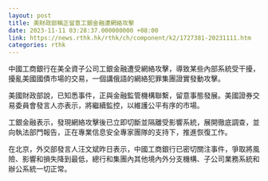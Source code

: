 ```yaml
---
layout: post
title: 美財政部稱正留意工銀金融遭網絡攻擊
date: 2023-11-11 03:28:37.000000000 +08:00
link: https://news.rthk.hk/rthk/ch/component/k2/1727381-20231111.htm
categories: rthk
---
```


中國工商銀行在美全資子公司工銀金融遭受網絡攻擊，導致某些內部系統受干擾，擾亂美國國債市場的交易，一個講俄語的網絡犯罪集團證實發動攻擊。

美國財政部說，已知悉事件，正與金融監管機構聯繫，留意事態發展。美國證券交易委員會發言人亦表示，將繼續監控，以維護公平有序的市場。

工銀金融表示，發現網絡攻擊後已立即切斷並隔離受影響系統，展開徹底調查，並向執法部門報告，正在專業信息安全專家團隊的支持下，推進恢復工作。

在北京，外交部發言人汪文斌昨日表示，中國工商銀行已密切關注事件，爭取將風險、影響和損失降到最低，總行和集團內其他境內外分支機構、子公司業務系統和辦公系統一切正常。
